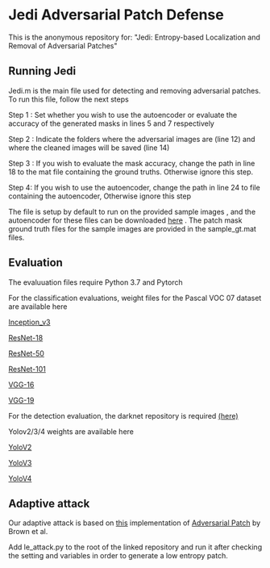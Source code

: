 # Jedi Adversarial Patch Defense
This is the anonymous repository for: "Jedi: Entropy-based Localization and Removal of Adversarial Patches"

## Running Jedi

Jedi.m is the main file used for detecting and removing adversarial patches. To run this file, follow the next steps

Step 1 : Set whether you wish to use the autoencoder or evaluate the accuracy of the generated masks in lines 5 and 7 respectively

Step 2 : Indicate the folders where the adversarial images are (line 12) and where the cleaned images will be saved (line 14)

Step 3 : If you wish to evaluate the mask accuracy, change the path in line 18 to the mat file containing the ground truths. Otherwise ignore this step.

Step 4: If you wish to use the autoencoder, change the path in line 24 to file containing the autoencoder, Otherwise ignore this step

The file is setup by default to run on the provided sample images , and the autoencoder for these files can be downloaded [here](https://drive.google.com/file/d/1N3BXaWu85uNJ378_SHkU_HElAIiaCaDr/view?usp=sharing) .
The patch mask ground truth files for the sample images are provided in the sample_gt.mat files.

## Evaluation
The evaluuation files require Python 3.7 and Pytorch

For the classification evaluations, weight files for the Pascal VOC 07 dataset are available here

[Inception_v3](https://drive.google.com/file/d/19uROGUGR71wdu-kbLi63p-fFm97U5e5i/view?usp=sharing)

[ResNet-18](https://drive.google.com/file/d/1EfTd0pFohg_61UGKqxZCBC9Pe8xF4KZy/view?usp=sharing)

[ResNet-50](https://drive.google.com/file/d/1sDMWhx90ft2iwUW8Be7YbBGHHiyCNYbn/view?usp=sharing)

[ResNet-101](https://drive.google.com/file/d/1tzRJzmYpOH5LqN0VOqfxsgRLuNluSmlS/view?usp=sharing)

[VGG-16](https://drive.google.com/file/d/1yzow_A_5GEugfWjjF6KsH1hgPwy28x9Z/view?usp=sharing)


[VGG-19](https://drive.google.com/file/d/1bUeuWAyIQotmashylJCPXL9noXvt-VJm/view?usp=sharing)

For the detection evaluation, the darknet repository is required [(here)](https://github.com/pjreddie/darknet)

Yolov2/3/4 weights are available here

[YoloV2](https://drive.google.com/file/d/1iEm6tv521flagCJzwUy2KURTFH1O7zcA/view?usp=sharing)

[YoloV3](https://drive.google.com/file/d/120vF6NEcUSpTNXovsRA6oeIk3LR_zxk0/view?usp=sharing)

[YoloV4](https://drive.google.com/file/d/1V_xNETpN4Tq6w-wBnBPGdkYhNhR_xpSy/view?usp=sharing)

## Adaptive attack

Our adaptive attack is based on [this](https://github.com/A-LinCui/Adversarial_Patch_Attack/) implementation of [Adversarial Patch](https://arxiv.org/abs/1712.09665) by Brown et al. 

Add le_attack.py to the root of the linked repository and run it after checking the setting and variables in order to generate a low entropy patch.
